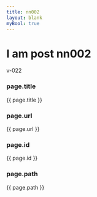 ```yaml
---
title: nn002
layout: blank
myBool: true
---
```


# I am post nn002
v-022

### page.title
{{ page.title }}
### page.url
{{ page.url }}
### page.id
{{ page.id }}
### page.path
{{ page.path }}
